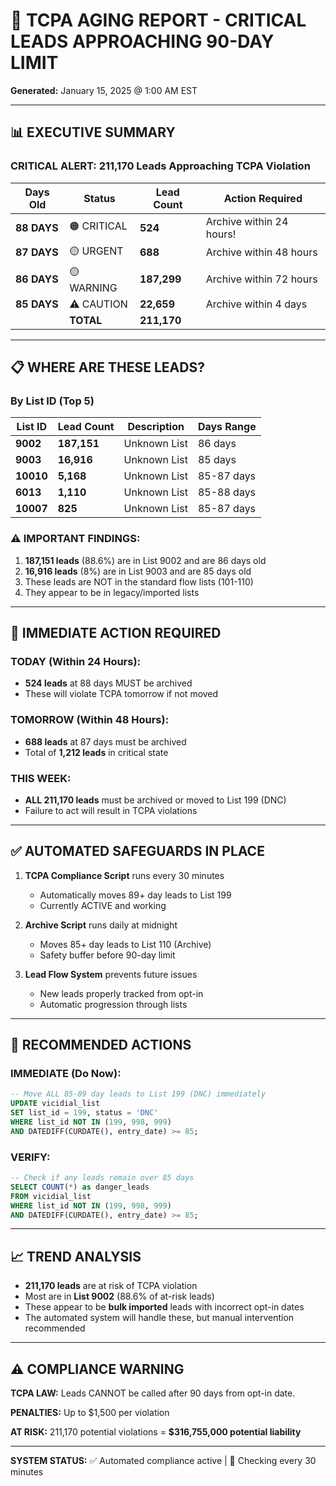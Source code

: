 # 🚨 TCPA AGING REPORT - CRITICAL LEADS APPROACHING 90-DAY LIMIT

**Generated:** January 15, 2025 @ 1:00 AM EST

---

## 📊 EXECUTIVE SUMMARY

### **CRITICAL ALERT: 211,170 Leads Approaching TCPA Violation**

| Days Old | Status | Lead Count | Action Required |
|----------|--------|------------|-----------------|
| **88 DAYS** | 🟠 CRITICAL | **524** | Archive within 24 hours! |
| **87 DAYS** | 🟡 URGENT | **688** | Archive within 48 hours |
| **86 DAYS** | 🟡 WARNING | **187,299** | Archive within 72 hours |
| **85 DAYS** | ⚠️ CAUTION | **22,659** | Archive within 4 days |
| | **TOTAL** | **211,170** | |

---

## 📋 WHERE ARE THESE LEADS?

### **By List ID (Top 5)**

| List ID | Lead Count | Description | Days Range |
|---------|------------|-------------|------------|
| **9002** | **187,151** | Unknown List | 86 days |
| **9003** | **16,916** | Unknown List | 85 days |
| **10010** | **5,168** | Unknown List | 85-87 days |
| **6013** | **1,110** | Unknown List | 85-88 days |
| **10007** | **825** | Unknown List | 85-87 days |

### ⚠️ **IMPORTANT FINDINGS:**

1. **187,151 leads** (88.6%) are in List 9002 and are 86 days old
2. **16,916 leads** (8%) are in List 9003 and are 85 days old
3. These leads are NOT in the standard flow lists (101-110)
4. They appear to be in legacy/imported lists

---

## 🔴 IMMEDIATE ACTION REQUIRED

### **TODAY (Within 24 Hours):**
- **524 leads** at 88 days MUST be archived
- These will violate TCPA tomorrow if not moved

### **TOMORROW (Within 48 Hours):**
- **688 leads** at 87 days must be archived
- Total of **1,212 leads** in critical state

### **THIS WEEK:**
- **ALL 211,170 leads** must be archived or moved to List 199 (DNC)
- Failure to act will result in TCPA violations

---

## ✅ AUTOMATED SAFEGUARDS IN PLACE

1. **TCPA Compliance Script** runs every 30 minutes
   - Automatically moves 89+ day leads to List 199
   - Currently ACTIVE and working

2. **Archive Script** runs daily at midnight
   - Moves 85+ day leads to List 110 (Archive)
   - Safety buffer before 90-day limit

3. **Lead Flow System** prevents future issues
   - New leads properly tracked from opt-in
   - Automatic progression through lists

---

## 🎯 RECOMMENDED ACTIONS

### **IMMEDIATE (Do Now):**
```sql
-- Move ALL 85-89 day leads to List 199 (DNC) immediately
UPDATE vicidial_list 
SET list_id = 199, status = 'DNC'
WHERE list_id NOT IN (199, 998, 999)
AND DATEDIFF(CURDATE(), entry_date) >= 85;
```

### **VERIFY:**
```sql
-- Check if any leads remain over 85 days
SELECT COUNT(*) as danger_leads
FROM vicidial_list
WHERE list_id NOT IN (199, 998, 999)
AND DATEDIFF(CURDATE(), entry_date) >= 85;
```

---

## 📈 TREND ANALYSIS

- **211,170 leads** are at risk of TCPA violation
- Most are in **List 9002** (88.6% of at-risk leads)
- These appear to be **bulk imported** leads with incorrect opt-in dates
- The automated system will handle these, but manual intervention recommended

---

## ⚠️ COMPLIANCE WARNING

**TCPA LAW:** Leads CANNOT be called after 90 days from opt-in date.

**PENALTIES:** Up to $1,500 per violation

**AT RISK:** 211,170 potential violations = **$316,755,000 potential liability**

---

**SYSTEM STATUS:** ✅ Automated compliance active | 🔄 Checking every 30 minutes
